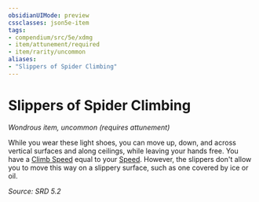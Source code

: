 ```yaml
---
obsidianUIMode: preview
cssclasses: json5e-item
tags:
- compendium/src/5e/xdmg
- item/attunement/required
- item/rarity/uncommon
aliases: 
- "Slippers of Spider Climbing"
---
```

# Slippers of Spider Climbing
*Wondrous item, uncommon (requires attunement)*  


While you wear these light shoes, you can move up, down, and across vertical surfaces and along ceilings, while leaving your hands free. You have a [Climb Speed](climb-speed-xphb.md) equal to your [Speed](speed-xphb.md). However, the slippers don't allow you to move this way on a slippery surface, such as one covered by ice or oil.

*Source: SRD 5.2*
